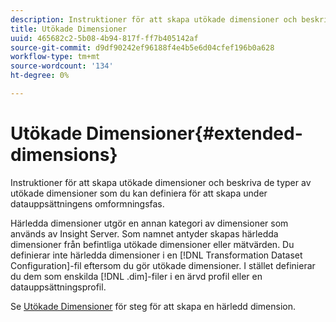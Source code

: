 ```yaml
---
description: Instruktioner för att skapa utökade dimensioner och beskriva de typer av utökade dimensioner som du kan definiera för att skapa under datauppsättningens omformningsfas.
title: Utökade Dimensioner
uuid: 465682c2-5b08-4b94-817f-ff7b405142af
source-git-commit: d9df90242ef96188f4e4b5e6d04cfef196b0a628
workflow-type: tm+mt
source-wordcount: '134'
ht-degree: 0%

---
```



# Utökade Dimensioner{#extended-dimensions}

Instruktioner för att skapa utökade dimensioner och beskriva de typer av utökade dimensioner som du kan definiera för att skapa under datauppsättningens omformningsfas.

Härledda dimensioner utgör en annan kategori av dimensioner som används av Insight Server. Som namnet antyder skapas härledda dimensioner från befintliga utökade dimensioner eller mätvärden. Du definierar inte härledda dimensioner i en [!DNL Transformation Dataset Configuration]-fil eftersom du gör utökade dimensioner. I stället definierar du dem som enskilda [!DNL .dim]-filer i en ärvd profil eller en datauppsättningsprofil.

Se [Utökade Dimensioner](https://docs.adobe.com/content/help/en/data-workbench/using/client/admin-ui/profile-mgr/c-dvrd-dim.html) för steg för att skapa en härledd dimension.
